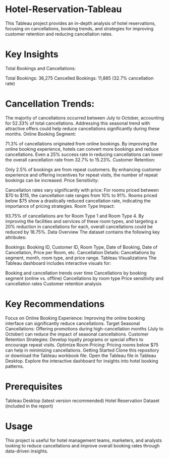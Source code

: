 # Hotel-Reservation-Tableau

This Tableau project provides an in-depth analysis of hotel reservations, focusing on cancellations, booking trends, and strategies for improving customer retention and reducing cancellation rates.

# Key Insights
Total Bookings and Cancellations:

Total Bookings: 36,275
Cancelled Bookings: 11,885 (32.7% cancellation rate)

# Cancellation Trends:

The majority of cancellations occurred between July to October, accounting for 52.33% of total cancellations. Addressing this seasonal trend with attractive offers could help reduce cancellations significantly during these months.
Online Booking Segment:

71.3% of cancellations originated from online bookings. By improving the online booking experience, hotels can convert more bookings and reduce cancellations. Even a 25% success rate in reducing cancellations can lower the overall cancellation rate from 32.7% to 15.23%.
Customer Retention:

Only 2.5% of bookings are from repeat customers. By enhancing customer experience and offering incentives for repeat visits, the number of repeat bookings can be increased.
Price Sensitivity:

Cancellation rates vary significantly with price: For rooms priced between $70 to $115, the cancellation rate ranges from 10% to 91%. Rooms priced below $75 show a drastically reduced cancellation rate, indicating the importance of pricing strategies.
Room Type Impact:

93.75% of cancellations are for Room Type 1 and Room Type 4. By improving the facilities and services of these room types, and targeting a 20% reduction in cancellations for each, overall cancellations could be reduced by 18.75%.
Data Overview
The dataset contains the following key attributes:

Bookings: Booking ID, Customer ID, Room Type, Date of Booking, Date of Cancellation, Price per Room, etc.
Cancellation Details: Cancellations by segment, month, room type, and price range.
Tableau Visualizations
The Tableau dashboard includes interactive visuals for:

Booking and cancellation trends over time
Cancellations by booking segment (online vs. offline)
Cancellations by room type
Price sensitivity and cancellation rates
Customer retention analysis

# Key Recommendations
Focus on Online Booking Experience: Improving the online booking interface can significantly reduce cancellations.
Target Seasonal Cancellations: Offering promotions during high-cancellation months (July to October) can reduce the impact of seasonal cancellations.
Customer Retention Strategies: Develop loyalty programs or special offers to encourage repeat visits.
Optimize Room Pricing: Pricing rooms below $75 can help in minimizing cancellations.
Getting Started
Clone this repository or download the Tableau workbook file.
Open the Tableau file in Tableau Desktop.
Explore the interactive dashboard for insights into hotel booking patterns.

# Prerequisites
Tableau Desktop (latest version recommended)
Hotel Reservation Dataset (included in the report)

# Usage
This project is useful for hotel management teams, marketers, and analysts looking to reduce cancellations and improve overall booking rates through data-driven insights.


